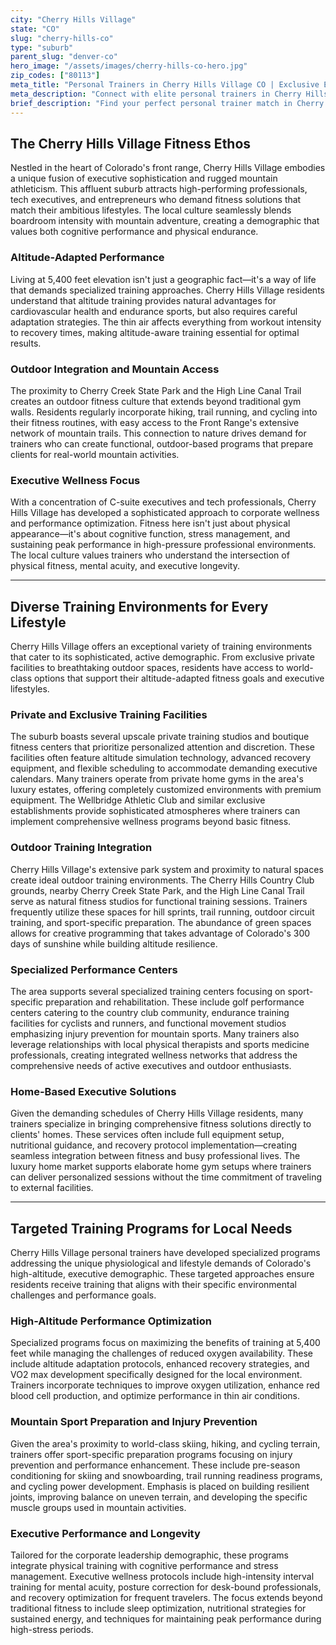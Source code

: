 ```yaml
---
city: "Cherry Hills Village"
state: "CO"
slug: "cherry-hills-co"
type: "suburb"
parent_slug: "denver-co"
hero_image: "/assets/images/cherry-hills-co-hero.jpg"
zip_codes: ["80113"]
meta_title: "Personal Trainers in Cherry Hills Village CO | Exclusive Estate & Discreet Fitness"
meta_description: "Connect with elite personal trainers in Cherry Hills Village. Exclusive coaching for large private estates and high-discretion home gym training."
brief_description: "Find your perfect personal trainer match in Cherry Hills Village, where high-altitude performance meets executive wellness. Our elite service connects you with certified trainers specializing in altitude adaptation, outdoor endurance training, and executive fitness programs tailored for Denver's active professionals. Whether you're training for mountain sports, optimizing corporate performance, or maintaining peak physical condition at 5,280 feet, we match you with experts who understand the unique physiological demands of Colorado living. Get ready to achieve your fitness goals with personalized training designed specifically for the Rocky Mountain lifestyle and Cherry Hills Village's sophisticated demographic."
---
```

## The Cherry Hills Village Fitness Ethos

Nestled in the heart of Colorado's front range, Cherry Hills Village embodies a unique fusion of executive sophistication and rugged mountain athleticism. This affluent suburb attracts high-performing professionals, tech executives, and entrepreneurs who demand fitness solutions that match their ambitious lifestyles. The local culture seamlessly blends boardroom intensity with mountain adventure, creating a demographic that values both cognitive performance and physical endurance.

### Altitude-Adapted Performance

Living at 5,400 feet elevation isn't just a geographic fact—it's a way of life that demands specialized training approaches. Cherry Hills Village residents understand that altitude training provides natural advantages for cardiovascular health and endurance sports, but also requires careful adaptation strategies. The thin air affects everything from workout intensity to recovery times, making altitude-aware training essential for optimal results.

### Outdoor Integration and Mountain Access

The proximity to Cherry Creek State Park and the High Line Canal Trail creates an outdoor fitness culture that extends beyond traditional gym walls. Residents regularly incorporate hiking, trail running, and cycling into their fitness routines, with easy access to the Front Range's extensive network of mountain trails. This connection to nature drives demand for trainers who can create functional, outdoor-based programs that prepare clients for real-world mountain activities.

### Executive Wellness Focus

With a concentration of C-suite executives and tech professionals, Cherry Hills Village has developed a sophisticated approach to corporate wellness and performance optimization. Fitness here isn't just about physical appearance—it's about cognitive function, stress management, and sustaining peak performance in high-pressure professional environments. The local culture values trainers who understand the intersection of physical fitness, mental acuity, and executive longevity.

---

## Diverse Training Environments for Every Lifestyle

Cherry Hills Village offers an exceptional variety of training environments that cater to its sophisticated, active demographic. From exclusive private facilities to breathtaking outdoor spaces, residents have access to world-class options that support their altitude-adapted fitness goals and executive lifestyles.

### Private and Exclusive Training Facilities

The suburb boasts several upscale private training studios and boutique fitness centers that prioritize personalized attention and discretion. These facilities often feature altitude simulation technology, advanced recovery equipment, and flexible scheduling to accommodate demanding executive calendars. Many trainers operate from private home gyms in the area's luxury estates, offering completely customized environments with premium equipment. The Wellbridge Athletic Club and similar exclusive establishments provide sophisticated atmospheres where trainers can implement comprehensive wellness programs beyond basic fitness.

### Outdoor Training Integration

Cherry Hills Village's extensive park system and proximity to natural spaces create ideal outdoor training environments. The Cherry Hills Country Club grounds, nearby Cherry Creek State Park, and the High Line Canal Trail serve as natural fitness studios for functional training sessions. Trainers frequently utilize these spaces for hill sprints, trail running, outdoor circuit training, and sport-specific preparation. The abundance of green spaces allows for creative programming that takes advantage of Colorado's 300 days of sunshine while building altitude resilience.

### Specialized Performance Centers

The area supports several specialized training centers focusing on sport-specific preparation and rehabilitation. These include golf performance centers catering to the country club community, endurance training facilities for cyclists and runners, and functional movement studios emphasizing injury prevention for mountain sports. Many trainers also leverage relationships with local physical therapists and sports medicine professionals, creating integrated wellness networks that address the comprehensive needs of active executives and outdoor enthusiasts.

### Home-Based Executive Solutions

Given the demanding schedules of Cherry Hills Village residents, many trainers specialize in bringing comprehensive fitness solutions directly to clients' homes. These services often include full equipment setup, nutritional guidance, and recovery protocol implementation—creating seamless integration between fitness and busy professional lives. The luxury home market supports elaborate home gym setups where trainers can deliver personalized sessions without the time commitment of traveling to external facilities.

---

## Targeted Training Programs for Local Needs

Cherry Hills Village personal trainers have developed specialized programs addressing the unique physiological and lifestyle demands of Colorado's high-altitude, executive demographic. These targeted approaches ensure residents receive training that aligns with their specific environmental challenges and performance goals.

### High-Altitude Performance Optimization

Specialized programs focus on maximizing the benefits of training at 5,400 feet while managing the challenges of reduced oxygen availability. These include altitude adaptation protocols, enhanced recovery strategies, and VO2 max development specifically designed for the local environment. Trainers incorporate techniques to improve oxygen utilization, enhance red blood cell production, and optimize performance in thin air conditions.

### Mountain Sport Preparation and Injury Prevention

Given the area's proximity to world-class skiing, hiking, and cycling terrain, trainers offer sport-specific preparation programs focusing on injury prevention and performance enhancement. These include pre-season conditioning for skiing and snowboarding, trail running readiness programs, and cycling power development. Emphasis is placed on building resilient joints, improving balance on uneven terrain, and developing the specific muscle groups used in mountain activities.

### Executive Performance and Longevity

Tailored for the corporate leadership demographic, these programs integrate physical training with cognitive performance and stress management. Executive wellness protocols include high-intensity interval training for mental acuity, posture correction for desk-bound professionals, and recovery optimization for frequent travelers. The focus extends beyond traditional fitness to include sleep optimization, nutritional strategies for sustained energy, and techniques for maintaining peak performance during high-stress periods.